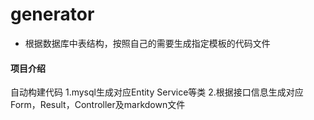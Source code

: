 # generator

* 根据数据库中表结构，按照自己的需要生成指定模板的代码文件

#### 项目介绍
自动构建代码
1.mysql生成对应Entity Service等类
2.根据接口信息生成对应Form，Result，Controller及markdown文件